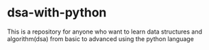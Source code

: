 # dsa-with-python
This is a repository for anyone who want to learn data structures and algorithm(dsa) from basic to advanced using the python language
